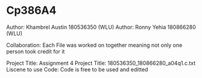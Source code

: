 # Cp386A4
 Author: Khambrel Austin 180536350 (WLU)
 Author: Ronny Yehia 180866280 (WLU)
 
 Collaboration:
 Each File was worked on together meaning not only one person took credit for it

 Project Title: Assignment 4
 Project Title: 180536350_180866280_a04q1.c.txt
 Liscene to use Code: Code is free to be used and editted




